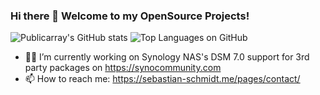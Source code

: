 ### Hi there 👋 Welcome to my OpenSource Projects!

![Publicarray's GitHub stats](https://github-readme-stats.vercel.app/api?username=publicarray&count_private=true&show_icons=true&cache_seconds=86400&bg_color=30,e96443,904e95&title_color=fff&text_color=fff&icon_color=444)
![Top Languages on GitHub](https://github-readme-stats.vercel.app/api/top-langs/?username=publicarray&layout=compact&hide=html&langs_count=9&custom_title=Most%20Used%20Languages%20on%20GitHub&cache_seconds=86400&bg_color=30,e96443,904e95&title_color=fff&text_color=fff)

- 👨‍💻 I’m currently working on Synology NAS's DSM 7.0 support for 3rd party packages on https://synocommunity.com
- 📫 How to reach me: https://sebastian-schmidt.me/pages/contact/

<!--
Here are some ideas to get you started:

- 🔭 I’m currently working on ...
- 🌱 I’m currently learning ...
- 👯 I’m looking to collaborate on ...
- 🤔 I’m looking for help with ...
- 💬 Ask me about ...
- 📫 How to reach me 
- 😄 Pronouns: ...
- ⚡ Fun fact: ...
-->

